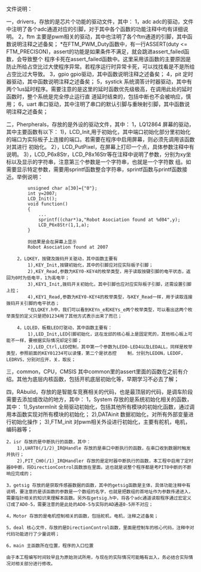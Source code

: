 文件说明：

一，drivers，存放的是芯片个功能的驱动文件，其中：
	1，adc adc的驱动，文件中注明了各个adc通道对应的引脚，对于其中各个函数的功能注释中均有详细说明。
	2，ftm 主要是pwm相关的驱动，其中也注明了各个ftm通道的引脚，其中函数说明注释之述备矣；
		*在FTM_PWM_Duty函数中，有一行ASSERT(duty <= FTM_PRECISON)，assert的功能是如果条件不满足，就会跳进assert_failed函数，会导致整个	程序卡死在assert_failed函数中。这里采用该函数的主要原因是防止所给占空比过大使程序异常。若程序运行时异常卡死，可以找找看是不是所给占空比过大导致。
	3，gpio gpio驱动，其中函数说明注释之述备矣；
	4，pit 定时器驱动，其中函数说明注释之述备矣；
	5，systick 系统滴答计时器驱动，其中有两个1us延时程序。需要注意的是这里的延时函数优先级极高，在调用此处的延时函数时，整个系统是完全停止运行直	道延时结束的，包括中断也不会被响应，慎用；
	6，uart 串口驱动，其中注明了串口的默认引脚与重映射引脚，其中函数说明注释之述备矣；

二，Pherpherals，存放的是外设的驱动文件，其中：
	1，LQ12864 屏幕的驱动，其中主要函数有以下：
		1)，LCD_Init,用于初始化，其中端口初始化部分里初始化的端口为实际板子上连接的端口。若需要在程序中启用屏幕，则必须先调用该函数对其进行     初始化。
		2），LCD_PutPixel，在屏幕上打印一个点，具体参数注释中有说明。
		3），LCD_P6x8Str，LCD_P8x16Str等在注释中说明了参数，分别为xy坐标以及显示的字符串，注意第三个参数是一个字符串，也就是一个字符数	组。如需要显示特定参数，需要用sprintf函数整合字符串，sprintf函数与printf函数接近。举例说明：
			
			unsigned char a[30]={"0"};
			int y=2007;
			LCD_Init();
			void function()
			{
				...
				sprintf((char*)a,"Robot Asociation found at %d04",y);
				LCD_P6x8Str(1,1,a);
			}

			则结果是会在屏幕上显示 
			Robot Asociation found at 2007

		2，LQKEY，按键及拨码开关驱动，其中函数主要有
			1),KEY_Init,按键初始化，其中的引脚应对应实际板子引脚；
			2),KEY_Read,参数为KEY0-KEY4的枚举类型，用于读取按键引脚的电平状态，返回为0时为低电平，1为高电平；
			3),KEY1_Init,拨码开关初始化，其中引脚也应对应实际板子引脚，还需设置引脚上拉；
			4),KEY1_Read,参数为KEY0-KEY4的枚举类型，与KEY_Read一样，用于读取连接拨码开关引脚的电平状态；
			*在LQKEY.h中，我们可以看到KEYn_e和KEYs_e两个枚举类型，可以看出这两个枚举类型的定义只是把01234用了其他方式表示出来了而已；

		4，LQLED，板载LED灯驱动，其中函数主要有：
			1),LED_Init,LED引脚初始化，这在龙邱的核心板上是固定死的，其他核心板上可能不一样，要根据实际情况却定引脚；
			2),LED_Ctrl,LED控制，其中第一个参数为LED0-LED4以及LEDALL，同样是枚举类型，参照前面的KEY01234可以读懂，第二个是状态控    制，分别为LEDON，LEDOF，LEDRVS，分别对应开，关，取反；
		
三，common，CPU，CMSIS 其中common里的assert里面的函数在之前有介绍。其他为底层内核函数，包括开机底层初始化等，早期学习不必去了解；

四，RAbuild，存放的是智能车竞赛相关的代码，也是最顶层的代码，是调车阶段需要去添加或改动的地方，其中：
	1，System 存放的是系统初始化相关的函数，其中：
		1),SystermInit 全局驱动初始化，包括其他所有模块的初始化函数，通过调用本函数实现对所有模块的初始化；
		2),DATAinit 数据初始化，对所有外部变量进行初始化操作；
		3),FTM_init 对pwm相关外设进行初始化，主要有舵机，电机，编码器等；
	
	2，isr 存放的是中断执行的函数，其中：
		1),UART0(/1/2)_IRQHandle 存放的是串口中断执行的函数，在串口收到数据时触发并执行；
		2),PIT_CH0(/1)_IRQHandler 存放的是定时器中断执行的函数，本工程中启用了定时器0中断，将DirectionControl函数放在里面。这也就是说整个程序都是考PIT0中断的不断响应完成的；
	
	3，getsig 存放的是获取传感器数据的函数，其中的getsig函数是主体，具体功能注释中有说明，要注意的是该函数的参数是一个数组的名字，也就是把数组的首地址作为参数传递进入，需要指针相关的知识来理解本函数。另外在getsig.h中，将各个adc通道读取程序通过宏定义订成了AD0-5，需要注意的是此处的AD0-5与实际的AD通道0-5并不对应；
		
	4，Motor 存放的是电机控制相关的函数，包括舵机，电机，注释之述备矣；

	5，deal 核心文件，存放的是DirectionControl函数，里面是控制车的核心代码，注释中对代码功能进行了少量说明；

	6，main 主函数所在位置，程序的入口位置
	
	由于本工程编写时间较早且为原始测试所用，与现在的实际情况可能略有出入，务必结合实际情况对相关部分进行修改。
